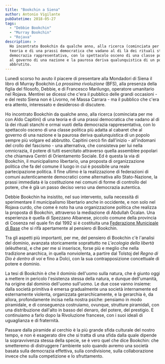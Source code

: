 ```yaml
---
title: "Bookchin a Siena"
author: Antonio Vigilante
pubDatetime: 2018-05-27
tags: 
  - "Debbie Bookchin"
  - "Murray Bookchin"
  - "Rojava"
description: >
  Ho incontrato Bookchin da qualche anno, alla ricerca (cominciata per me con Aldo Capitini) di una 
  teoria e di una prassi democratica che vadano al di là dei rituali stanchi e ormai vuoti della 
  democrazia rappresentativa, con lo spettacolo osceno di una classe politica più adatta al cabaret che 
  al governo di una nazione e la paurosa deriva qualunquistica di un popolo sempre più volgare ed 
  abbrutito.
---
```




Lunedì scorso ho avuto il piacere di presentare alla Mondadori di Siena il libro di Murray Bookchin _La prossima rivoluzione_ (BFS), alla presenza della figlia del filosofo, Debbie, e di Francesco Marilungo, operatore umanitario nel Rojava. Mentirei se dicessi che c'era il pubblico delle grandi occasioni - e del resto Siena non è Livorno, né Massa Carrara - ma il pubblico che c'era era attento, interessato e desideroso di discutere.  

Ho incontrato Bookchin da qualche anno, alla ricerca (cominciata per me con Aldo Capitini) di una teoria e di una prassi democratica che vadano al di là dei rituali stanchi e ormai vuoti della democrazia rappresentativa, con lo spettacolo osceno di una classe politica più adatta al cabaret che al governo di una nazione e la paurosa deriva qualunquistica di un popolo sempre più volgare ed abbrutito. Capitini cercò fin dall'inizio - all'indomani del crollo del fascismo - una alternativa, che consisteva per lui nella omnicrazia, il potere di tutti esercitato attraverso quella assemblee popolari che chiamava Centri di Orientamento Sociale. Ed è questa la via di Bookchin, il municipalismo libertario, una proposta di organizzazione politica che fa del comune il luogo in cui è possibile una reale partecipazione politica. Il fine ultimo è la realizzazione di federazioni di comuni autenticamente democratici come alternativa allo Stato-Nazione, la prassi immediata è la costituzione nei comuni di forme di controllo del potere, che è già un passo deciso verso una democrazia autentica.

Debbie Bookchin ha insistito, nel suo intervento, sulla necessità di sperimentare il municipalismo libertario anche in occidente, e non solo nel Rojava curdo, che come è noto ha una organizzazione politica che realizza la proposta di Bookchin, attraverso la mediazione di Abdullah Öcalan. Una esperienza è quella di Spezzano Albanese, piccolo comune della provincia di Cosenza nel quale fin dal 1992 si è costituita una [Federazione Municipale di Base](http://ita.anarchopedia.org/Federazione_Municipale_di_Base) che si rifà apertamente al pensiero di Bookchin.  
  
Tra gli aspetti più importanti, per me, del pensiero di Bookchin c'è l'analisi del dominio, avanzata storicamente soprattutto ne _L'ecologia della libertà_ (elèuthera), e che per me si inserisce, forse più e meglio che nella tradizione anarchica, in quella nonviolenta, a partire dal Tolstoj del _Regno di Dio è dentro di voi_ e fino a Dolci, con la sua contrapposizione concettuale di potere e dominio. 

La tesi di Bookchin è che il dominio dell'uomo sulla natura, che è giunto oggi a mettere in pericolo l'esistenza stessa della natura, e dunque dell'umanità, ha origine dal dominio dell'uomo sull'uomo. Le due cose vanno insieme: dalla società primitiva è emersa gradualmente una società internamente ed esternamente violenta, organizzata gerarchicamente, e la gerarchia è, da allora, profondamente incisa nella nostra psiche: pensiamo in modo piramidale, e di conseguenza costruiamo, ovunque, strutture piramidali, con una distribuzione dall'alto in basso del denaro, del potere, del prestigio. E continuiamo a farlo dopo la Rivoluzione francese, con i suoi ideali di uguaglianza e di fraternità. 

Passare dalla piramide al cerchio è la più grande sfida culturale del nostro tempo, e non è esagerato dire che si tratta di una sfida dalla quale dipende la sopravvivenza stessa della specie, se è vero quel che dice Bookchin: che smetteremo di distruggere l'ambiente solo quando avremo una società basata sulla democrazia effettiva, sulla condivisione, sulla collaborazione invece che sulla competizione e lo sfruttamento.
